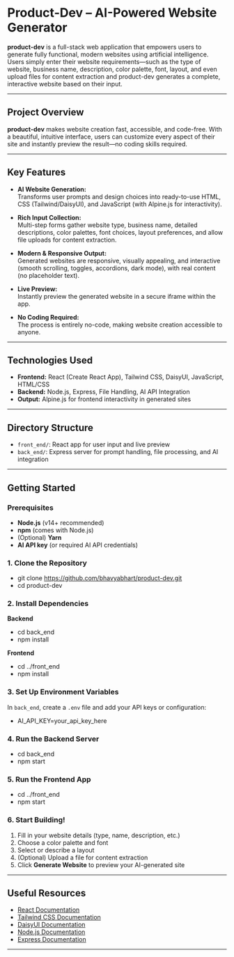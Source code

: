 # Product-Dev – AI-Powered Website Generator

**product-dev** is a full-stack web application that empowers users to generate fully functional, modern websites using artificial intelligence. Users simply enter their website requirements—such as the type of website, business name, description, color palette, font, layout, and even upload files for content extraction and product-dev generates a complete, interactive website based on their input.

---

## Project Overview

**product-dev** makes website creation fast, accessible, and code-free. With a beautiful, intuitive interface, users can customize every aspect of their site and instantly preview the result—no coding skills required.

---

## Key Features

- **AI Website Generation:**  
  Transforms user prompts and design choices into ready-to-use HTML, CSS (Tailwind/DaisyUI), and JavaScript (with Alpine.js for interactivity).

- **Rich Input Collection:**  
  Multi-step forms gather website type, business name, detailed descriptions, color palettes, font choices, layout preferences, and allow file uploads for content extraction.

- **Modern & Responsive Output:**  
  Generated websites are responsive, visually appealing, and interactive (smooth scrolling, toggles, accordions, dark mode), with real content (no placeholder text).

- **Live Preview:**  
  Instantly preview the generated website in a secure iframe within the app.

- **No Coding Required:**  
  The process is entirely no-code, making website creation accessible to anyone.

---

## Technologies Used

- **Frontend:** React (Create React App), Tailwind CSS, DaisyUI, JavaScript, HTML/CSS  
- **Backend:** Node.js, Express, File Handling, AI API Integration  
- **Output:** Alpine.js for frontend interactivity in generated sites

---

## Directory Structure

- `front_end/`: React app for user input and live preview  
- `back_end/`: Express server for prompt handling, file processing, and AI integration

---

## Getting Started

### Prerequisites

- **Node.js** (v14+ recommended)  
- **npm** (comes with Node.js)  
- (Optional) **Yarn**  
- **AI API key** (or required AI API credentials)

### 1. Clone the Repository

- git clone https://github.com/bhavyabhart/product-dev.git
- cd product-dev
 
### 2. Install Dependencies

**Backend**

- cd back_end
- npm install
  
**Frontend**

- cd ../front_end
- npm install
 
### 3. Set Up Environment Variables

In `back_end`, create a `.env` file and add your API keys or configuration:

- AI_API_KEY=your_api_key_here
 
### 4. Run the Backend Server

- cd back_end
- npm start

### 5. Run the Frontend App

- cd ../front_end
- npm start
 
### 6. Start Building!

1. Fill in your website details (type, name, description, etc.)
2. Choose a color palette and font
3. Select or describe a layout
4. (Optional) Upload a file for content extraction
5. Click **Generate Website** to preview your AI-generated site

---

## Useful Resources

- [React Documentation](https://react.dev/)
- [Tailwind CSS Documentation](https://tailwindcss.com/)
- [DaisyUI Documentation](https://daisyui.com/)
- [Node.js Documentation](https://nodejs.org/)
- [Express Documentation](https://expressjs.com/)

---
